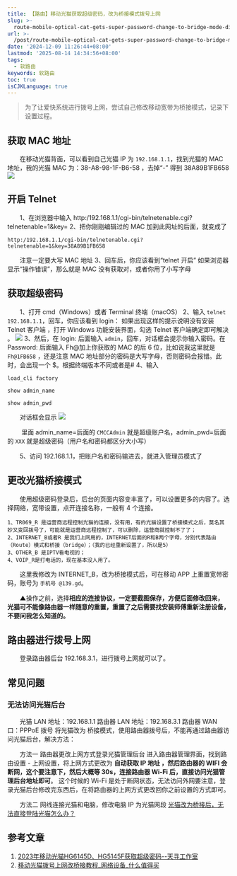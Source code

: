 ```yaml
---
title: 【路由】移动光猫获取超级密码，改为桥接模式拨号上网
slug: >-
  route-mobile-optical-cat-gets-super-password-change-to-bridge-mode-dialup-internet-access-z1nenms
url: >-
  /post/route-mobile-optical-cat-gets-super-password-change-to-bridge-mode-dialup-internet-access-z1nenms.html
date: '2024-12-09 11:26:44+08:00'
lastmod: '2025-08-14 14:34:56+08:00'
tags:
  - 软路由
keywords: 软路由
toc: true
isCJKLanguage: true
---
```






> 为了让爱快系统进行拨号上网，尝试自己修改移动宽带为桥接模式，记录下设置过程。

## 获取 MAC 地址

　　在移动光猫背面，可以看到自己光猫 IP 为 `192.168.1.1`，找到光猫的 MAC 地址，我的光猫 MAC 为：38-A8-98-1F-B6-58 ，去掉“-” 得到 38A89B1FB658
![](/images/2025/network-asset-202407051646123-20250804111004-qo3g0yy.png)

## 开启 Telnet

　　1、在浏览器中输入 http:/192.168.1.1/cgi-bin/telnetenable.cgi?telnetenable=1&key=
2、把你刚刚编辑过的 MAC 加到此网址的后面，就变成了

```
http:/192.168.1.1/cgi-bin/telnetenable.cgi?telnetenable=1&key=38A89B1FB658
```

　　注意一定要大写 MAC 地址
3、回车后，你应该看到“telnet 开启”
如果浏览器显示“操作错误”，那么就是 MAC 没有获取对，或者你用了小写字母

## 获取超级密码

　　1、打开 cmd（Windows）或者 Terminal 终端（macOS）
2、输入 `telnet 192.168.1.1`，回车，你应该看到 login：
如果出现这样的提示说明没有安装 Telnet 客户端 ，打开 Windows 功能安装界面，勾选 Telnet 客户端确定即可解决 。
![](/images/2025/network-asset-202407041914332-20250804111004-ulqmu0b.png)
3、然后，在 login: 后面输入 `admin`，回车，对话框会提示你输入密码。在 Password: 后面输入 Fh@加上你获取的 MAC 的后 6 位，比如说我这里就是 `Fh@1FB658` ，还是注意 MAC 地址部分的密码是大写字母，否则密码会报错。此时，会出现一个 $。根据终端版本不同或者是#
4、输入

```
load_cli factory

show admin_name

show admin_pwd
```

　　对话框会显示
![](/images/2025/network-asset-202407042153836-20250804111004-t7d2cne.png)

　　 里面 admin_name=后面的 `CMCCAdmin` 就是超级账户名，admin_pwd=后面的 `XXX` 就是超级密码（用户名和密码都区分大小写）

　　5、访问 192.168.1.1，把账户名和密码输进去，就进入管理员模式了

## 更改光猫桥接模式

　　使用超级密码登录后，后台的页面内容变丰富了，可以设置更多的内容了。选择网络，宽带设置，点开连接名称，一般有 4 个连接。

```
1、TR069_R 是运营商远程控制光猫的连接，没有用，有的光猫设置了桥接模式之后，莫名其妙又变回拨号了，可能就是运营商远程控制了，可以删除，运营商就控制不了了；
2、INTERNET_B或者R 是我们上网用的，INTERNET后面的R和B两个字母，分别代表路由（Route）模式和桥接（bridge）；（我的已经重新设置了，所以是5）
3、OTHER_B 是IPTV看电视的；
4、VOIP_R是打电话的，现在基本没人用了。
```

　　这里我修改为 INTERNET_B，改为桥接模式后，可在移动 APP 上重置宽带密码，账号为 `手机号 @139.gd`。

　　▲操作之前，选择**相应的连接协议，一定要截图保存，方便后面修改回来，光猫可不能像路由器一样随意的重置，重置了之后需要找安装师傅重新注册设备，不要问我怎么知道的。**

## 路由器进行拨号上网

　　登录路由器后台 192.168.3.1，进行拨号上网就可以了。

## 常见问题

### 无法访问光猫后台

　　光猫 LAN 地址：192.168.1.1
路由器 LAN 地址：192.168.3.1
路由器 WAN 口：PPPoE 拨号
将光猫改为 桥接模式，使用路由器拨号后，不能再通过路由器访问光猫后台，解决方法：

　　方法一 路由器更改上网方式登录光猫管理后台
进入路由器管理界面，找到路由设置 - 上网设置，将上网方式更改为 **自动获取 IP 地址 ，然后路由器的 WIFI 会断网，这个要注意下，然后大概等 30s，连接路由器 Wi-Fi 后，直接访问光猫管理后台地址即可**。
这个时候的 Wi-Fi 是处于断网状态，无法访问外网要注意，登录光猫后台修改完东西后，在将路由器的上网方式更改回你之前设置的方式即可。

　　方法二 网线连接光猫和电脑，修改电脑 IP 为光猫网段
[光猫改为桥接后，无法直接登陆光猫怎么办？](https://haokan.baidu.com/v?pd=wisenatural&vid=2135907513134965741)

## 参考文章

1. [2023年移动光猫HG6145D、HG5145F获取超级密码--天寻工作室](https://www.txgzs.cn/jishu/wangluo/2023-04-02/2020.html)
2. [移动光猫拨号上网改桥接教程_网络设备_什么值得买](https://post.smzdm.com/p/a30eo9vr/)
